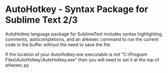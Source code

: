 AutoHotkey - Syntax Package for Sublime Text 2/3
==========

AutoHotkey language package for SublimeText includes syntax highlighting, comments, autocompletions, and an ahkexec command to run the current code in the buffer without the need to save the file.

If the location of your AutoHotkey.exe executable is not "C:\Program Files\AutoHotkey\AutoHotkey.exe" then you will need to set it at the top of ahkexec.py
